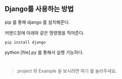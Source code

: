 ## Django를 사용하는 방법

pip 를 통해 django 를 설치해준다.

커맨드창에 아래와 같은 명령행을 적어준다.


```
pip install django
```

python [file].py 를 통해서 실행 가능하다.

#

> project 와 Example 을 보시려면 여기 를 눌러주세요.